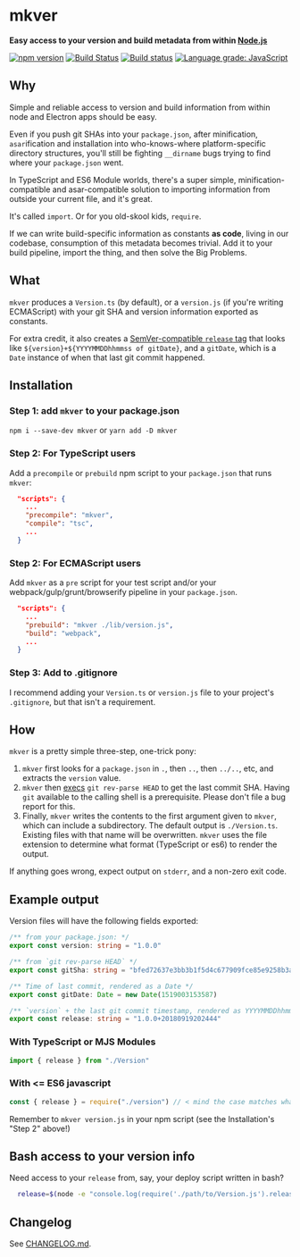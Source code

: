 # mkver

**Easy access to your version and build metadata from within
[Node.js](https://nodejs.org/)**

[![npm version](https://badge.fury.io/js/mkver.svg)](https://badge.fury.io/js/mkver)
[![Build Status](https://travis-ci.org/photostructure/mkver.svg?branch=master)](https://travis-ci.org/photostructure/mkver)
[![Build status](https://ci.appveyor.com/api/projects/status/6kw1acvoeuw02d4g/branch/master?svg=true)](https://ci.appveyor.com/project/mceachen/mkver/branch/master)
[![Language grade: JavaScript](https://img.shields.io/lgtm/grade/javascript/g/photostructure/mkver.svg)](https://lgtm.com/projects/g/photostructure/mkver/context:javascript)

## Why

Simple and reliable access to version and build information from within node and
Electron apps should be easy.

Even if you push git SHAs into your `package.json`, after
minification, `asar`ification and installation into who-knows-where
platform-specific directory structures, you'll still be fighting
`__dirname` bugs trying to find where your `package.json` went.

In TypeScript and ES6 Module worlds, there's a super simple,
minification-compatible and asar-compatible solution to importing information
from outside your current file, and it's great.

It's called `import`. Or for you old-skool kids, `require`.

If we can write build-specific information as constants **as code**, living in
our codebase, consumption of this metadata becomes trivial. Add it to your build
pipeline, import the thing, and then solve the Big Problems.

## What

`mkver` produces a `Version.ts` (by default), or a `version.js` (if you're writing
ECMAScript) with your git SHA and version information exported as constants.

For extra credit, it also creates a [SemVer-compatible `release`
tag](https://semver.org/#spec-item-10) that looks like
`${version}+${YYYYMMDDhhmmss of gitDate}`, and a `gitDate`, which is a `Date`
instance of when that last git commit happened.

## Installation

### Step 1: add `mkver` to your package.json

`npm i --save-dev mkver` or `yarn add -D mkver`

### Step 2: For TypeScript users

Add a `precompile` or `prebuild` npm script to your `package.json` that runs
`mkver`:

```json
  "scripts": {
    ...
    "precompile": "mkver",
    "compile": "tsc",
    ...
  }
```

### Step 2: For ECMAScript users

Add `mkver` as a `pre` script for your test script and/or your
webpack/gulp/grunt/browserify pipeline in your `package.json`.

```json
  "scripts": {
    ...
    "prebuild": "mkver ./lib/version.js",
    "build": "webpack",
    ...
  }
```

### Step 3: Add to .gitignore

I recommend adding your `Version.ts` or `version.js` file to your project's
`.gitignore`, but that isn't a requirement.

## How

`mkver` is a pretty simple three-step, one-trick pony:

1. `mkver` first looks for a `package.json` in `.`, then `..`, then `../..`,
   etc, and extracts the `version` value.
2. `mkver` then
   [execs](https://nodejs.org/api/child_process.html#child_process_child_process_exec_command_options_callback)
   `git rev-parse HEAD` to get the last commit SHA. Having `git` available to
   the calling shell is a prerequisite. Please don't file a bug report for this.
3. Finally, `mkver` writes the contents to the first argument given to `mkver`,
   which can include a subdirectory. The default output is `./Version.ts`.
   Existing files with that name will be overwritten. `mkver` uses the file
   extension to determine what format (TypeScript or es6) to render the output.

If anything goes wrong, expect output on `stderr`, and a non-zero exit code.

## Example output

Version files will have the following fields exported:

```ts
/** from your package.json: */
export const version: string = "1.0.0"

/** from `git rev-parse HEAD` */
export const gitSha: string = "bfed72637e3bb3b1f5d4c677909fce85e9258b3a"

/** Time of last commit, rendered as a Date */
export const gitDate: Date = new Date(1519003153587)

/** `version` + the last git commit timestamp, rendered as YYYYMMDDhhmmss: */
export const release: string = "1.0.0+20180919202444"
```

### With TypeScript or MJS Modules

```ts
import { release } from "./Version"
```

### With <= ES6 javascript

```js
const { release } = require("./version") // < mind the case matches whatever you give mkver
```

Remember to `mkver version.js` in your npm script (see the Installation's "Step 2" above!)

## Bash access to your version info

Need access to your `release` from, say, your deploy script written in bash?

```sh
  release=$(node -e "console.log(require('./path/to/Version.js').release)")
```

## Changelog

See [CHANGELOG.md](CHANGELOG.md).
